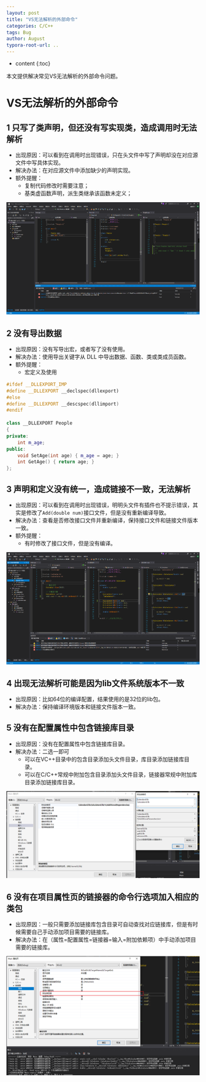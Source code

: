 ```yaml
---
layout: post
title: "VS无法解析的外部命令"
categories: C/C++
tags: Bug
author: August
typora-root-url: ..
---
```


* content
{:toc}

本文提供解决常见VS无法解析的外部命令问题。



# VS无法解析的外部命令



## 1 只写了类声明，但还没有写实现类，造成调用时无法解析

- 出现原因：可以看到在调用时出现错误，只在头文件中写了声明却没在对应源文件中写具体实现。
- 解决办法：在对应源文件中添加缺少的声明实现。
- 额外提醒：
  - 复制代码修改时需要注意；
  - 基类虚函数声明，派生类继承该函数未定义；

![image-20220223221742025](/media/image/2022-02-23-VS无法解析的外部命令/20220223221742025.png)



## 2 没有导出数据

- 出现原因：没有写导出宏，或者写了没有使用。
- 解决办法：使用导出关键字从 DLL 中导出数据、函数、类或类成员函数。
- 额外提醒：
  - 宏定义及使用

```cpp
#ifdef __DLLEXPORT_IMP 
#define __DLLEXPORT __declspec(dllexport) 
#else 
#define __DLLEXPORT __descspec(dllimport) 
#endif

class __DLLEXPORT People 
{
private:
    int m_age;
public:    
    void SetAge(int age) { m_age = age; }
    int GetAge() { return age; }
};
```



## 3 声明和定义没有统一，造成链接不一致，无法解析

- 出现原因：可以看到在调用时出现错误，明明头文件有插件也不提示错误，其实是修改了`Add(double num)`接口文件，但是没有重新编译导致。
- 解决办法：查看是否修改接口文件并重新编译，保持接口文件和链接文件版本一致。
- 额外提醒：
  - 有时修改了接口文件，但是没有编译。

![image-20220223221820818](/media/image/2022-02-23-VS无法解析的外部命令/20220223221820818.png)



## 4 出现无法解析可能是因为lib文件系统版本不一致

- 出现原因：比如64位的编译配置，结果使用的是32位的lib包。
- 解决办法：保持编译环境版本和链接文件版本一致。



## 5 没有在配置属性中包含链接库目录

- 出现原因：没有在配置属性中包含链接库目录。
- 解决办法：二选一即可
  - 可以在VC++目录中的包含目录添加头文件目录，库目录添加链接库目录。
  - 可以在C/C++常规中附加包含目录添加头文件目录，链接器常规中附加库目录添加链接库目录。

![image-20220223224457585](/media/image/2022-02-23-VS无法解析的外部命令/20220223223727265.png)



## 6 没有在项目属性页的链接器的命令行选项加入相应的类包

- 出现原因：一般只需要添加链接库包含目录可自动查找对应链接库，但是有时候需要自己手动添加项目需要的链接库。
- 解决办法：在（属性=配置属性=链接器=输入=附加依赖项）中手动添加项目需要的链接库。

![image-20220223223727265](/media/image/2022-02-23-VS无法解析的外部命令/20220223224457585.png)
